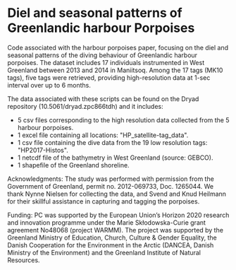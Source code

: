 # Diel and seasonal patterns of Greenlandic harbour Porpoises 

Code associated with the harbour porpoises paper, focusing on the diel and seasonal patterns of the diving behaviour of Greenlandic harbour porpoises. 
The dataset includes 17 individuals instrumented in West Greenland between 2013 and 2014 in Maniitsoq. Among the 17 tags (MK10 tags), five tags were retrieved, providing high-resolution data at 1-sec interval over up to 6 months.

The data associated with these scripts can be found on the Dryad repository (10.5061/dryad.zpc866tdh) and it includes: 
- 5 csv files corresponding to the high resolution data collected from the 5 harbour porpoises.
- 1 excel file containing all locations: "HP_satellite-tag_data".
- 1 csv file containing the dive data from the 19 low resolution tags: "HP2017-Histos".
- 1 netcdf file of the bathymetry in West Greenland (source: GEBCO).
- 1 shapefile of the Greenland shoreline.

Acknowledgments:
The study was performed with permission from the Government of Greenland, permit no. 2012-069733, Doc. 1265044. We thank Nynne Nielsen for collecting the data, and Svend and Knud Heilmann for their skillful assistance in capturing and tagging the porpoises.

Funding:
PC was supported by the European Union’s Horizon 2020 research and innovation programme under the Marie Skłodowska-Curie grant agreement No48068 (project WARMM). The project was supported by the Greenland Ministry of Education, Church, Culture & Gender Equality, the Danish Cooperation for the Environment in the Arctic (DANCEA, Danish Ministry of the Environment) and the Greenland Institute of Natural Resources.
